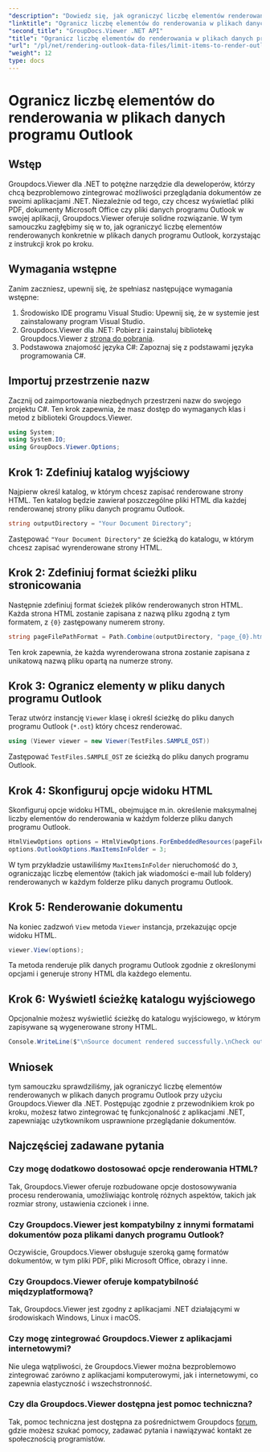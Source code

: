 ```yaml
---
"description": "Dowiedz się, jak ograniczyć liczbę elementów renderowanych w plikach danych programu Outlook przy użyciu Groupdocs.Viewer dla .NET. Postępuj zgodnie z naszymi instrukcjami krok po kroku, aby zapewnić bezproblemową integrację."
"linktitle": "Ogranicz liczbę elementów do renderowania w plikach danych programu Outlook"
"second_title": "GroupDocs.Viewer .NET API"
"title": "Ogranicz liczbę elementów do renderowania w plikach danych programu Outlook"
"url": "/pl/net/rendering-outlook-data-files/limit-items-to-render-outlook-data-files/"
"weight": 12
type: docs
---
```

# Ogranicz liczbę elementów do renderowania w plikach danych programu Outlook

## Wstęp
Groupdocs.Viewer dla .NET to potężne narzędzie dla deweloperów, którzy chcą bezproblemowo zintegrować możliwości przeglądania dokumentów ze swoimi aplikacjami .NET. Niezależnie od tego, czy chcesz wyświetlać pliki PDF, dokumenty Microsoft Office czy pliki danych programu Outlook w swojej aplikacji, Groupdocs.Viewer oferuje solidne rozwiązanie. W tym samouczku zagłębimy się w to, jak ograniczyć liczbę elementów renderowanych konkretnie w plikach danych programu Outlook, korzystając z instrukcji krok po kroku.
## Wymagania wstępne
Zanim zaczniesz, upewnij się, że spełniasz następujące wymagania wstępne:
1. Środowisko IDE programu Visual Studio: Upewnij się, że w systemie jest zainstalowany program Visual Studio.
2. Groupdocs.Viewer dla .NET: Pobierz i zainstaluj bibliotekę Groupdocs.Viewer z [strona do pobrania](https://releases.groupdocs.com/viewer/net/).
3. Podstawowa znajomość języka C#: Zapoznaj się z podstawami języka programowania C#.

## Importuj przestrzenie nazw
Zacznij od zaimportowania niezbędnych przestrzeni nazw do swojego projektu C#. Ten krok zapewnia, że masz dostęp do wymaganych klas i metod z biblioteki Groupdocs.Viewer.
```csharp
using System;
using System.IO;
using GroupDocs.Viewer.Options;
```
## Krok 1: Zdefiniuj katalog wyjściowy
Najpierw określ katalog, w którym chcesz zapisać renderowane strony HTML. Ten katalog będzie zawierał poszczególne pliki HTML dla każdej renderowanej strony pliku danych programu Outlook.
```csharp
string outputDirectory = "Your Document Directory";
```
Zastępować `"Your Document Directory"` ze ścieżką do katalogu, w którym chcesz zapisać wyrenderowane strony HTML.
## Krok 2: Zdefiniuj format ścieżki pliku stronicowania
Następnie zdefiniuj format ścieżek plików renderowanych stron HTML. Każda strona HTML zostanie zapisana z nazwą pliku zgodną z tym formatem, z `{0}` zastępowany numerem strony.
```csharp
string pageFilePathFormat = Path.Combine(outputDirectory, "page_{0}.html");
```
Ten krok zapewnia, że każda wyrenderowana strona zostanie zapisana z unikatową nazwą pliku opartą na numerze strony.
## Krok 3: Ogranicz elementy w pliku danych programu Outlook
Teraz utwórz instancję `Viewer` klasę i określ ścieżkę do pliku danych programu Outlook (`*.ost`) który chcesz renderować.
```csharp
using (Viewer viewer = new Viewer(TestFiles.SAMPLE_OST))
```
Zastępować `TestFiles.SAMPLE_OST` ze ścieżką do pliku danych programu Outlook.
## Krok 4: Skonfiguruj opcje widoku HTML
Skonfiguruj opcje widoku HTML, obejmujące m.in. określenie maksymalnej liczby elementów do renderowania w każdym folderze pliku danych programu Outlook.
```csharp
HtmlViewOptions options = HtmlViewOptions.ForEmbeddedResources(pageFilePathFormat);
options.OutlookOptions.MaxItemsInFolder = 3;
```
W tym przykładzie ustawiliśmy `MaxItemsInFolder` nieruchomość do `3`, ograniczając liczbę elementów (takich jak wiadomości e-mail lub foldery) renderowanych w każdym folderze pliku danych programu Outlook.
## Krok 5: Renderowanie dokumentu
Na koniec zadzwoń `View` metoda `Viewer` instancja, przekazując opcje widoku HTML.
```csharp
viewer.View(options);
```
Ta metoda renderuje plik danych programu Outlook zgodnie z określonymi opcjami i generuje strony HTML dla każdego elementu.
## Krok 6: Wyświetl ścieżkę katalogu wyjściowego
Opcjonalnie możesz wyświetlić ścieżkę do katalogu wyjściowego, w którym zapisywane są wygenerowane strony HTML.
```csharp
Console.WriteLine($"\nSource document rendered successfully.\nCheck output in {outputDirectory}.");
```

## Wniosek
tym samouczku sprawdziliśmy, jak ograniczyć liczbę elementów renderowanych w plikach danych programu Outlook przy użyciu Groupdocs.Viewer dla .NET. Postępując zgodnie z przewodnikiem krok po kroku, możesz łatwo zintegrować tę funkcjonalność z aplikacjami .NET, zapewniając użytkownikom usprawnione przeglądanie dokumentów.
## Najczęściej zadawane pytania
### Czy mogę dodatkowo dostosować opcje renderowania HTML?
Tak, Groupdocs.Viewer oferuje rozbudowane opcje dostosowywania procesu renderowania, umożliwiając kontrolę różnych aspektów, takich jak rozmiar strony, ustawienia czcionek i inne.
### Czy Groupdocs.Viewer jest kompatybilny z innymi formatami dokumentów poza plikami danych programu Outlook?
Oczywiście, Groupdocs.Viewer obsługuje szeroką gamę formatów dokumentów, w tym pliki PDF, pliki Microsoft Office, obrazy i inne.
### Czy Groupdocs.Viewer oferuje kompatybilność międzyplatformową?
Tak, Groupdocs.Viewer jest zgodny z aplikacjami .NET działającymi w środowiskach Windows, Linux i macOS.
### Czy mogę zintegrować Groupdocs.Viewer z aplikacjami internetowymi?
Nie ulega wątpliwości, że Groupdocs.Viewer można bezproblemowo zintegrować zarówno z aplikacjami komputerowymi, jak i internetowymi, co zapewnia elastyczność i wszechstronność.
### Czy dla Groupdocs.Viewer dostępna jest pomoc techniczna?
Tak, pomoc techniczna jest dostępna za pośrednictwem Groupdocs [forum](https://forum.groupdocs.com/c/viewer/9), gdzie możesz szukać pomocy, zadawać pytania i nawiązywać kontakt ze społecznością programistów.